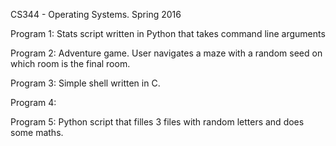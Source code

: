 CS344 - Operating Systems.
Spring 2016

Program 1: Stats script written in Python that takes command line arguments

Program 2: Adventure game.  User navigates a maze with a random seed on which room is the final room.

Program 3: Simple shell written in C.

Program 4:

Program 5: Python script that filles 3 files with random letters and does some maths.
